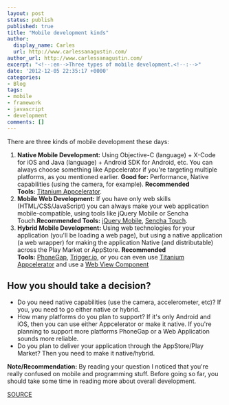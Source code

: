 ```yaml
---
layout: post
status: publish
published: true
title: "Mobile development kinds"
author:
  display_name: Carles
  url: http://www.carlessanagustin.com/
author_url: http://www.carlessanagustin.com/
excerpt: "<!--:en-->Three types of mobile development.<!--:-->"
date: '2012-12-05 22:35:17 +0000'
categories:
- Blog
tags:
- mobile
- framework
- javascript
- development
comments: []
---
```

There are three kinds of mobile development these days:

1.  **Native Mobile Development:** Using Objective-C (language) + X-Code for iOS and Java (language) + Android SDK for Android, etc. You can always choose something like Appcelerator if you're targeting multiple platforms, as you mentioned earlier. **Good for:** Performance, Native capabilities (using the camera, for example). **Recommended Tools:** [Titanium Appcelerator](http://www.appcelerator.com/).
2.  **Mobile Web Development:** If you have only web skills (HTML/CSS/JavaScript) you can always make your web application mobile-compatible, using tools like jQuery Mobile or Sencha Touch.**Recommended Tools:** [jQuery Mobile](http://www.jquerymobile.com/), [Sencha Touch](http://www.sencha.com/products/touch).
3.  **Hybrid Mobile Development:** Using web technologies for your application (you'll be loading a web page), but using a native application (a web wrapper) for making the application Native (and distributable) across the Play Market or AppStore. **Recommended Tools:** [PhoneGap](http://www.phonegap.com/), [Trigger.io](http://www.trigger.io/), or you can even use [Titanium Appcelerator](http://www.appcelerator.com/) and use a [Web View Component](https://wiki.appcelerator.org/display/guides/The+WebView+Component)

## How you should take a decision?

*   Do you need native capabilities (use the camera, accelerometer, etc)? If you, you need to go either native or hybrid.
*   How many platforms do you plan to support? If it's only Android and iOS, then you can use either Appcelerator or make it native. If you're planning to support more platforms PhoneGap or a Web Application sounds more reliable.
*   Do you plan to deliver your application through the AppStore/Play Market? Then you need to make it native/hybrid.

**Note/Recommendation:** By reading your question I noticed that you're really confused on mobile and programming stuff. Before going so far, you should take some time in reading more about overall development.

[SOURCE](http://stackoverflow.com/questions/11521140/best-program-for-making-app-for-mobile-android-iphone-and-others "Best program for making app for mobile")